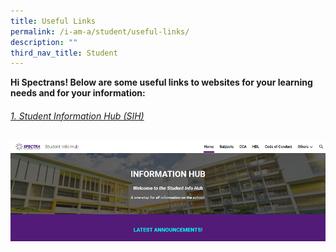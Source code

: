 ```yaml
---
title: Useful Links
permalink: /i-am-a/student/useful-links/
description: ""
third_nav_title: Student
---
```

**Hi Spectrans! Below are some useful links to websites for your learning needs and for your information:**


###### [1. Student Information Hub (SIH)](https://sites.google.com/moe.edu.sg/spectra-student-info-hub/home?authuser=0)

<a target="new" href="https://sites.google.com/moe.edu.sg/spectra-student-info-hub/home?authuser=0"><img style="width:800px" src="/images/student%20info%20hub.png"></a>